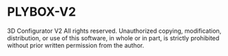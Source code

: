 # PLYBOX-V2
3D Configurator V2 All rights reserved. Unauthorized copying, modification, distribution, or use of this software, in whole or in part, is strictly prohibited without prior written permission from the author.
